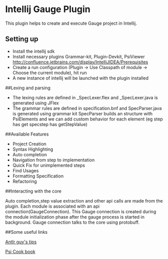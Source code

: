 # Intellij Gauge Plugin
This plugin helps to create and execute Gauge project in Intellij.

## Setting up

 * Install the intellij sdk
 * Install necessary plugins Grammar-kit, Plugin-Devkit, PsiViewer
  http://confluence.jetbrains.com/display/IntelliJIDEA/Prerequisites
 * Create a run configuration (Plugin -> Use Classpath of module -> Choose the current module), hit run
 * A new instance of intellij will be launched with the plugin installed

##Lexing and parsing

 * The lexing rules are defined in _SpecLexer.flex and _SpecLexer.java is generated using JFlex
 * The grammar rules are defined in specification.bnf and SpecParser.java is generated using grammar kit
   SpecParser builds an structure with PsiElements and we can add custom behavior for each element (eg step has get specstep has getStepValue)

##Available Features

 * Project Creation
 * Syntax Highlighting
 * Auto completion
 * Navigation from step to implementation
 * Quick Fix for unimplemented steps
 * Find Usages
 * Formatting Specification
 * Refactoring


##Interacting with the core

Auto completion,step value extraction and other api calls are made from the plugin. Each module is associated with an api connection(GaugeConnection).
This Gauge connection is created during the module initialization phase after the gauge process is started in background. Gauge connection talks to the core using protobuff.

##Some useful links

[Antlr guy's tips](https://theantlrguy.atlassian.net/wiki/display/~admin/Intellij+plugin+development+notes)

[Psi Cook book](https://code.google.com/p/ide-examples/wiki/IntelliJIdeaPsiCookbook)

